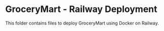# GroceryMart - Railway Deployment

This folder contains files to deploy GroceryMart using Docker on Railway.
